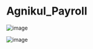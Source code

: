 # Agnikul_Payroll
![image](https://github.com/stephen291192/Agnikul_Payroll/assets/65404247/25a635ac-b882-4a73-8347-931384e8bdea)

![image](https://github.com/stephen291192/Agnikul_Payroll/assets/65404247/1bac094e-6a03-4f66-96b9-9e1b7f11a2ee)
